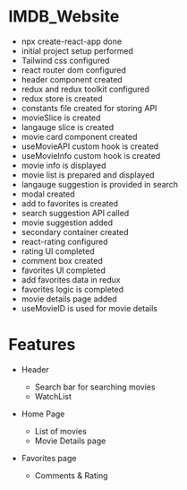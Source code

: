 # IMDB_Website
 - npx create-react-app done
 - initial project setup performed
 - Tailwind css configured
 - react router dom configured
 - header component created
 - redux and redux toolkit configured
 - redux store is created
 - constants file created for storing API
 - movieSlice is created
 - langauge slice is created
 - movie card component created
 - useMovieAPI custom hook is created
 - useMovieInfo custom hook is created
 - movie info is displayed
 - movie list is prepared and displayed
 - langauge suggestion is provided in search
 - modal created
 - add to favorites is created
 - search suggestion API called
 - movie suggestion added
 - secondary container created
 - react-rating configured
 - rating UI completed
 - comment box created
 - favorites UI completed
 - add favorites data in redux
 - favorites logic is completed
 - movie details page added
 - useMovieID is used for movie details

# Features

- Header
  - Search bar for searching movies
  - WatchList

- Home Page
  - List of movies
  - Movie Details page

- Favorites page
  - Comments & Rating
